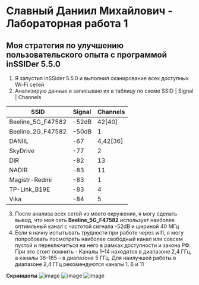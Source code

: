 # Славный Даниил Михайлович - Лабораторная работа 1
## Моя стратегия по улучшению пользовательского опыта с программой inSSIDer 5.5.0

1. Я запустил inSSider 5.5.0 и выполнил сканирование всех доступных Wi-Fi сетей
2. Анализирую данные и записываю их в таблицу по схеме SSID | Signal | Channels

| SSID              | Signal | Channels |
|-------------------|--------|----------|
| Beeline_5G_F47582 | -52dB  | 42[40]   |
| Beeline_2G_F47582 | -50dB  | 1        |
| DANIIL            | -67    | 4,42[36] |
| SkyDrive          | -77    | 2        |
| DIR               | -82    | 13       |
| NADIR             | -83    | 11       |
| Magistr-Redmi     | -83    | 1        |
| TP-Link_B19E      | -83    | 4        |
| Vika              | -84    | 5        |

3. После анализа всех сетей из моего окружения, я могу сделать вывод, что моя сеть **Beeline_5G_F47582** использует наиболее оптимльный канал с частотой сигнала -52dB и шириной 40 МГц
4. Если я начну испытывать трудности при работе через wifi, я могу попробовать посмотреть наиболее свободный канал или совсем пустой и переключиться на него в рамках доступности и закона РФ.
При это стоит помнить - Каналы 1–14 находятся в диапазоне 2,4 ГГц, а каналы 36–165 – в диапазоне 5 ГГц. Для наилучшей работы в диапазоне 2,4 ГГц рекомендуются каналы 1, 6 и 11

**Скриншоты**
![image](https://github.com/user-attachments/assets/551af393-d473-4db8-bb28-fd43a2dd17e0)
![image](https://github.com/user-attachments/assets/e13464be-05f8-407c-b3ea-52521a188ce4)
![image](https://github.com/user-attachments/assets/af18a09b-2a35-4953-8989-3423c25c1aeb)

